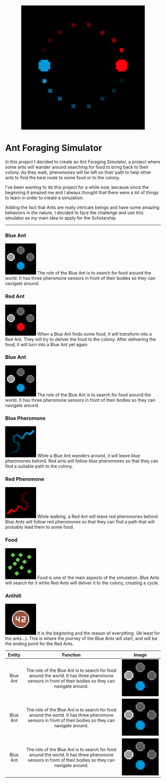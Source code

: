<p align="center">
  <img src="/readme-resources/app-logo.png" width="400" height="400">
</p>

# Ant Foraging Simulator

In this project I decided to create an Ant Foraging Simulator, a project where some ants will wander around searching for food to bring back to their colony. As they walk, pheromones will be left on their path to help other ants to find the best route to some food or to the colony.

I've been wanting to do this project for a while now, because since the beginning it amazed me and I always thought that there were a lot of things to learn in order to create a simulation.

Adding the fact that Ants are really intricate beings and have some amazing behaviors in the nature, I decided to face the challenge and use this simulator as my main idea to apply for the Scholarship.

<hr>

<p align="center">
  <h3>Blue Ant</h3>
  <img src="/readme-resources/blue_ant_sensors.png" width="100" height="100"/>
  The role of the Blue Ant is to search for food around the world. It has three pheromone sensors in front of their bodies so they can navigate around.
</p>


<p align="center">
  <h3>Red Ant</h3>
  <img src="/readme-resources/red_ant_sensors.png" width="100" height="100"/>
  When a Blue Ant finds some food, it will transform into a Red Ant. They will try to deliver the food to the colony. After delivering the food, it will turn into a Blue Ant yet again.
</p>

<p align="center">
  <h3>Blue Ant</h3>
  <img src="/readme-resources/blue_ant_sensors.png" width="100" height="100"/>
  The role of the Blue Ant is to search for food around the world. It has three pheromone sensors in front of their bodies so they can navigate around.
</p>

<p align="center">
  <h3>Blue Pheromone</h3>
  <img src="/readme-resources/blue_pheromone_trail.png" width="100" height="100"/>
  While a Blue Ant wanders around, it will leave blue pheromones behind. Red ants will follow blue pheromones so that they can find a suitable path to the colony.
</p>

<p align="center">
  <h3>Red Pheromone</h3>
  <img src="/readme-resources/red_pheromone_trail.png" width="100" height="100"/>
  While walking, a Red Ant will leave red pheromones behind. Blue Ants will follow red pheromones so that they can find a path that will probably lead them to some food.
</p>

<p align="center">
  <h3>Food</h3>
  <img src="/readme-resources/green_food.png" width="100" height="100"/>
  Food is one of the main aspects of the simulation. Blue Ants will search for it while Red Ants will deliver it to the colony, creating a cycle.
</p>

<p align="center">
  <h3>Anthill</h3>
  <img src="/readme-resources/brown_anthill.png" width="100" height="100"/>
 It is the beginning and the reason of everything. (At least for the ants...). This is where the journey of the Blue Ants will start, and will be the ending point for the Red Ants.
</p>

| Entity | Function | Image |
| :---: | :---: | :---: |
| Blue Ant | The role of the Blue Ant is to search for food around the world. It has three pheromone sensors in front of their bodies so they can navigate around. | <img src="/readme-resources/blue_ant_sensors.png" width="250"/> |
| Blue Ant | The role of the Blue Ant is to search for food around the world. It has three pheromone sensors in front of their bodies so they can navigate around. | <img src="/readme-resources/blue_ant_sensors.png" width="350"/> |
| Blue Ant | The role of the Blue Ant is to search for food around the world. It has three pheromone sensors in front of their bodies so they can navigate around. | <img src="/readme-resources/blue_ant_sensors.png" width="150"/> |
